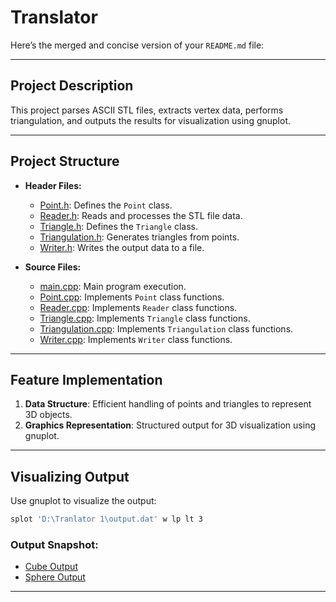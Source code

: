# Translator

Here’s the merged and concise version of your `README.md` file:

---

## Project Description
This project parses ASCII STL files, extracts vertex data, performs triangulation, and outputs the results for visualization using gnuplot.

---

## Project Structure

- **Header Files:**
  - [Point.h](https://github.com/AbhishekSCCTech/Translator/blob/main/Translator/Translator/Header%20files/Point.h): Defines the `Point` class.
  - [Reader.h](https://github.com/AbhishekSCCTech/Translator/blob/main/Translator/Translator/Header%20files/Reader.h): Reads and processes the STL file data.
  - [Triangle.h](https://github.com/AbhishekSCCTech/Translator/blob/main/Translator/Translator/Header%20files/Triangle.h): Defines the `Triangle` class.
  - [Triangulation.h](https://github.com/AbhishekSCCTech/Translator/blob/main/Translator/Translator/Header%20files/Triangulation.h): Generates triangles from points.
  - [Writer.h](https://github.com/AbhishekSCCTech/Translator/blob/main/Translator/Translator/Header%20files/Writer.h): Writes the output data to a file.

- **Source Files:**
  - [main.cpp](https://github.com/AbhishekSCCTech/Translator/blob/main/Translator/Translator/Source%20File/Main.cpp): Main program execution.
  - [Point.cpp](https://github.com/AbhishekSCCTech/Translator/blob/main/Translator/Translator/Source%20File/Point.cpp): Implements `Point` class functions.
  - [Reader.cpp](https://github.com/AbhishekSCCTech/Translator/blob/main/Translator/Translator/Source%20File/Reader.cpp): Implements `Reader` class functions.
  - [Triangle.cpp](https://github.com/AbhishekSCCTech/Translator/blob/main/Translator/Translator/Source%20File/Triangle.cpp): Implements `Triangle` class functions.
  - [Triangulation.cpp](https://github.com/AbhishekSCCTech/Translator/blob/main/Translator/Translator/Source%20File/Triangulation.cpp): Implements `Triangulation` class functions.
  - [Writer.cpp](https://github.com/AbhishekSCCTech/Translator/blob/main/Translator/Translator/Source%20File/Writer.cpp): Implements `Writer` class functions.

---

## Feature Implementation

1. **Data Structure**: Efficient handling of points and triangles to represent 3D objects.
2. **Graphics Representation**: Structured output for 3D visualization using gnuplot.

---

## Visualizing Output

Use gnuplot to visualize the output:
```bash
splot 'D:\Tranlator 1\output.dat' w lp lt 3
```

### Output Snapshot:
  - [Cube Output](https://github.com/AbhishekSCCTech/Translator/blob/main/output/Cube.png)
  - [Sphere Output](https://github.com/AbhishekSCCTech/Translator/blob/main/output/Sphere.png)

--- 

